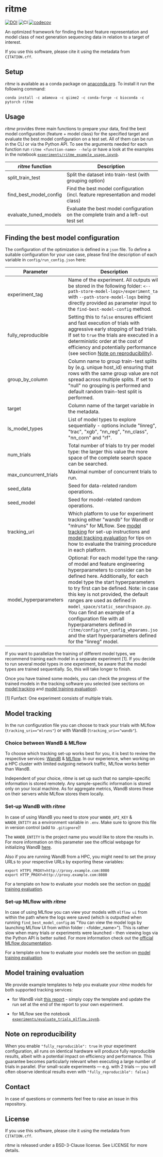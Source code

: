 # ritme
[![DOI](https://zenodo.org/badge/601045059.svg)](https://doi.org/10.5281/zenodo.14149081)
![CI](https://github.com/adamovanja/ritme/actions/workflows/ci.yml/badge.svg)
[![codecov](https://codecov.io/gh/adamovanja/ritme/graph/badge.svg?token=VQ4D7FXMCB)](https://codecov.io/gh/adamovanja/ritme)

An optimized framework for finding the best feature representation and model class of next generation sequencing data in relation to a target of interest.

If you use this software, please cite it using the metadata from `CITATION.cff`.

## Setup
*ritme* is available as a conda package on [anaconda.org](https://anaconda.org/adamova/ritme). To install it run the following command:

```shell
conda install -c adamova -c qiime2 -c conda-forge -c bioconda -c pytorch ritme
```

## Usage
*ritme* provides three main functions to prepare your data, find the best model configuration (feature + model class) for the specified target and evaluate the best model configuration on a test set. All of them can be run in the CLI or via the Python API. To see the arguments needed for each function run `ritme <function-name> --help` or have a look at the examples in the notebook [`experiments/ritme_example_usage.ipynb`](https://github.com/adamovanja/ritme/blob/main/experiments/ritme_example_usage.ipynb).

| *ritme* function       | Description                                                                      |
|------------------------|----------------------------------------------------------------------------------|
| split_train_test       | Split the dataset into train-test (with grouping option)                         |
| find_best_model_config | Find the best model configuration (incl. feature representation and model class) |
| evaluate_tuned_models  | Evaluate the best model configuration on the complete train and a left-out test set                     |

## Finding the best model configuration
The configuration of the optimization is defined in a `json` file. To define a suitable configuration for your use case, please find the description of each variable in `config/run_config.json` here:

| Parameter             | Description                                                                                                                                                                                                                                                                                                                                                |
|-----------------------|------------------------------------------------------------------------------------------------------------------------------------------------------------------------------------------------------------------------------------------------------------------------------------------------------------------------------------------------------------|
| experiment_tag        | Name of the experiment. All outputs will be stored in the following folder: `<--path-store-model-logs>/experiment_tag` with `--path-store-model-logs` being directly provided as parameter input to the `find-best-model-config` method.                                                                                                                                                                                                                                                                                                                                     |
| fully_reproducible | Setting this to `false` ensures efficient and fast execution of trials with aggressive early stopping of bad trials. If set to `true` the trials are executed in a deterministic order at the cost of efficiency and potentially performance (see section [Note on reproducibility](#note-on-reproducibility)).
| group_by_column       | Column name to group train-test splits by (e.g. unique host_id) ensuring that rows with the same group value are not spread across multiple splits. If set to "null" no grouping is performed and default random train-test split is performed.                                                                                                            |
| target                | Column name of the target variable in the metadata.                                                                                                                                                                                                                                                                                                        |
| ls_model_types        | List of model types to explore sequentially - options include "linreg", "trac", "xgb", "nn_reg", "nn_class", "nn_corn" and "rf".                                                                                                                                                                                                                           |
| num_trials            | Total number of trials to try per model type: the larger this value the more space of the complete search space can be searched.                                                                                                                                                                                                                           |
| max_cuncurrent_trials | Maximal number of concurrent trials to run.                                                                                                                                                                                                                                                                                                                |
| seed_data             | Seed for data-related random operations.                                                                                                                                                                                                                                                                                                                   |
| seed_model            | Seed for model-related random operations.                                                                                                                                                                                                                                                                                                                  |                                                                                                                                                                                                                                                                                                      |
| tracking_uri          | Which platform to use for experiment tracking either "wandb" for WandB or "mlruns" for MLflow. See  [model tracking](#model-tracking) for set-up instructions and [model tracking evaluation](#model-tracking-evaluation) for tips on how to evaluate the training procedure in each platform.                                                                                                                                                                                             |
| model_hyperparameters | Optional: For each model type the range of model and feature engineering hyperparameters to consider can be defined here. Additionally, for each model type the start hyperparameters to try first can be defined. Note: in case this key is not provided, the default ranges are used as defined in `model_space/static_searchspace.py`. You can find an example of a configuration file with all hyperparameters defined in `ritme/config/run_config_whparams.json` and the start hyperparameters defined for the "linreg" model. |

If you want to parallelize the training of different model types, we recommend training each model in a separate experiment [1]. If you decide to run several model types in one experiment, be aware that the model types are trained sequentially. So, this will take longer to finish.

Once you have trained some models, you can check the progress of the trained models in the tracking software you selected (see sections on [model tracking](#model-tracking) and [model training evaluation](#model-training-evaluation)).

[1] Funfact: One experiment consists of multiple trials.

## Model tracking
In the run configuration file you can choose to track your trials with MLflow (`tracking_uri=="mlruns"`) or with WandB (`tracking_uri=="wandb"`).

### Choice between WandB & MLflow
To choose which tracking set-up works best for you, it is best to review the respective services: [WandB](https://docs.wandb.ai/) & [MLflow](https://mlflow.org/). In our experience, when working on a HPC cluster with limited outgoing network traffic, MLflow works better than WandB.

Independent of your choice, *ritme* is set up such that no sample-specific information is stored remotely. Any sample-specific information is stored only on your local machine. As for aggregate metrics, WandB stores these on their servers while MLflow stores them locally.

### Set-up WandB with *ritme*
In case of using WandB you need to store your `WANDB_API_KEY` & `WANDB_ENTITY` as a environment variable in `.env`. Make sure to ignore this file in version control (add to `.gitignore`)!

The `WANDB_ENTITY` is the project name you would like to store the results in. For more information on this parameter see the official webpage for initializing WandB [here](https://docs.wandb.ai/ref/python/init).

Also if you are running WandB from a HPC, you might need to set the proxy URLs to your respective URLs by exporting these variables:
```
export HTTPS_PROXY=http://proxy.example.com:8080
export HTTP_PROXY=http://proxy.example.com:8080
```
For a template on how to evaluate your models see the section on [model training evaluation](#model-training-evaluation).

### Set-up MLflow with *ritme*
In case of using MLflow you can view your models with `mlflow ui` from within the path where the logs were saved (which is outputted when running `find_best_model_config` as "You can view the model logs by launching MLflow UI from within folder : <folder_name>"). This is rather slow when many trials or experiments were launched - then viewing logs via the Python API is better suited. For more information check out the [official MLflow documentation](https://mlflow.org/docs/latest/index.html).

For a template on how to evaluate your models see the section on [model training evaluation](#model-training-evaluation).

## Model training evaluation
We provide example templates to help you evaluate your *ritme* models for both supported tracking services:
* for WandB visit [this report](https://wandb.ai/ritme/trials_wandb/reports/Template-for-ritme-training-evaluation--VmlldzoxMzE1MTQ5MQ?accessToken=2yuzgiu4ke2r3ky5c894nnygguse8xh9mt5ky3g7p43mcirbmhv504ruipny54l5) - simply copy the template and update the run set at the end of the report to your own experiment.

* for MLflow see the notebook [`experiments/evaluate_trials_mlflow.ipynb`](https://github.com/adamovanja/ritme/blob/main/experiments/evaluate_trials_mlflow.ipynb).

## Note on reproducibility
When you enable `"fully_reproducible": true` in your experiment configuration, all runs on identical hardware will produce fully reproducible results, albeit with a potential impact on efficiency and performance. This guarantee becomes particularly relevant when executing a large number of trials in parallel. (For small-scale experiments — e.g. with 2 trials — you will often observe identical results even with `"fully_reproducible": false`.)

## Contact
In case of questions or comments feel free to raise an issue in this repository.

## License
If you use this software, please cite it using the metadata from `CITATION.cff`.

*ritme* is released under a BSD-3-Clause license. See LICENSE for more details.
